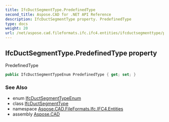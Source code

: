 ```yaml
---
title: IfcDuctSegmentType.PredefinedType
second_title: Aspose.CAD for .NET API Reference
description: IfcDuctSegmentType property. PredefinedType
type: docs
weight: 20
url: /net/aspose.cad.fileformats.ifc.ifc4.entities/ifcductsegmenttype/predefinedtype/
---
```

## IfcDuctSegmentType.PredefinedType property

PredefinedType

```csharp
public IfcDuctSegmentTypeEnum PredefinedType { get; set; }
```

### See Also

* enum [IfcDuctSegmentTypeEnum](../../../aspose.cad.fileformats.ifc.ifc4.types/ifcductsegmenttypeenum/)
* class [IfcDuctSegmentType](../)
* namespace [Aspose.CAD.FileFormats.Ifc.IFC4.Entities](../../ifcductsegmenttype/)
* assembly [Aspose.CAD](../../../)


